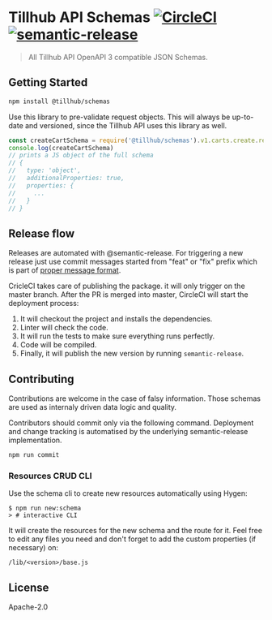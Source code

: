 # Tillhub API Schemas [![CircleCI](https://circleci.com/gh/tillhub/schemas/tree/master.svg?style=svg)](https://circleci.com/gh/tillhub/schemas/tree/master) [![semantic-release](https://img.shields.io/badge/%20%20%F0%9F%93%A6%F0%9F%9A%80-semantic--release-e10079.svg)](https://github.com/semantic-release/semantic-release)

> All Tillhub API OpenAPI 3 compatible JSON Schemas.

## Getting Started

```bash
npm install @tillhub/schemas
```

Use this library to pre-validate request objects. This will always be up-to-date and versioned, since the Tillhub API uses this library as well.

```js
const createCartSchema = require('@tillhub/schemas').v1.carts.create.request
console.log(createCartSchema)
// prints a JS object of the full schema
// {
//   type: 'object',
//   additionalProperties: true,
//   properties: {
//     ...
//   }
// }
```

## Release flow

Releases are automated with @semantic-release. 
For triggering a new release just use commit messages started from "feat" or "fix" prefix which is part of [proper message format](https://github.com/semantic-release/semantic-release#commit-message-format).

CricleCI takes care of publishing the package. it will only trigger on the master branch.
After the PR is merged into master, CircleCI will start the deployment process:
   1. It will checkout the project and installs the dependencies.
   2. Linter will check the code.
   3. It will run the tests to make sure everything runs perfectly.
   4. Code will be compiled.
   4. Finally, it will publish the new version by running `semantic-release`.

## Contributing

Contributions are welcome in the case of falsy information. Those schemas are used as internaly driven data logic and quality.

Contributors should commit only via the following command. Deployment and change tracking is automatised by the underlying semantic-release implementation.

```bash
npm run commit
```

### Resources CRUD CLI

Use the schema cli to create new resources automatically using Hygen:

```console
$ npm run new:schema
> # interactive CLI
```

It will create the resources for the new schema and the route for it.
Feel free to edit any files you need and don't forget to add the custom properties (if necessary) on:

`/lib/<version>/base.js`

## License

Apache-2.0
